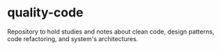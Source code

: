 # quality-code
Repository to hold studies and notes about clean code, design patterns, code refactoring, and system's architectures.
